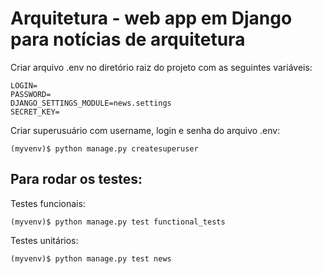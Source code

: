 # Arquitetura - web app em Django para notícias de arquitetura


Criar arquivo .env no diretório raiz do projeto com as seguintes variáveis:
```
LOGIN=
PASSWORD=
DJANGO_SETTINGS_MODULE=news.settings
SECRET_KEY=
```

Criar superusuário com username, login e senha do arquivo .env:

```
(myvenv)$ python manage.py createsuperuser
```

## Para rodar os testes:

Testes funcionais:

```
(myvenv)$ python manage.py test functional_tests
```

Testes unitários:

```
(myvenv)$ python manage.py test news
```
